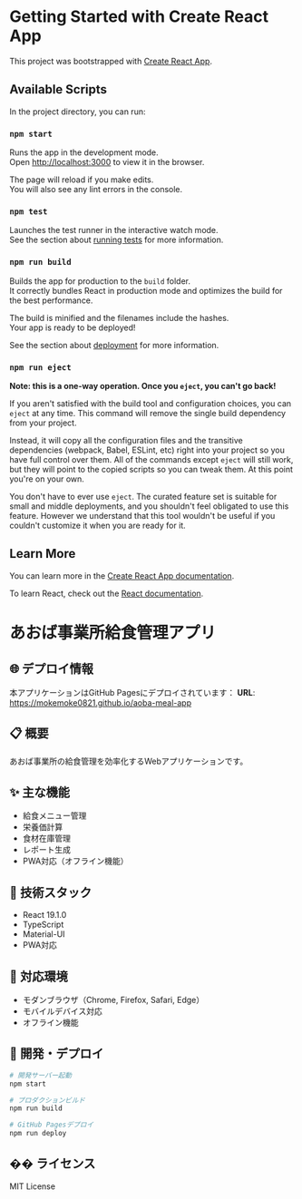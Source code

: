 # Getting Started with Create React App

This project was bootstrapped with [Create React App](https://github.com/facebook/create-react-app).

## Available Scripts

In the project directory, you can run:

### `npm start`

Runs the app in the development mode.\
Open [http://localhost:3000](http://localhost:3000) to view it in the browser.

The page will reload if you make edits.\
You will also see any lint errors in the console.

### `npm test`

Launches the test runner in the interactive watch mode.\
See the section about [running tests](https://facebook.github.io/create-react-app/docs/running-tests) for more information.

### `npm run build`

Builds the app for production to the `build` folder.\
It correctly bundles React in production mode and optimizes the build for the best performance.

The build is minified and the filenames include the hashes.\
Your app is ready to be deployed!

See the section about [deployment](https://facebook.github.io/create-react-app/docs/deployment) for more information.

### `npm run eject`

**Note: this is a one-way operation. Once you `eject`, you can't go back!**

If you aren't satisfied with the build tool and configuration choices, you can `eject` at any time. This command will remove the single build dependency from your project.

Instead, it will copy all the configuration files and the transitive dependencies (webpack, Babel, ESLint, etc) right into your project so you have full control over them. All of the commands except `eject` will still work, but they will point to the copied scripts so you can tweak them. At this point you're on your own.

You don't have to ever use `eject`. The curated feature set is suitable for small and middle deployments, and you shouldn't feel obligated to use this feature. However we understand that this tool wouldn't be useful if you couldn't customize it when you are ready for it.

## Learn More

You can learn more in the [Create React App documentation](https://facebook.github.io/create-react-app/docs/getting-started).

To learn React, check out the [React documentation](https://reactjs.org/).

# あおば事業所給食管理アプリ

## 🌐 デプロイ情報
本アプリケーションはGitHub Pagesにデプロイされています：
**URL**: https://mokemoke0821.github.io/aoba-meal-app

## 📋 概要
あおば事業所の給食管理を効率化するWebアプリケーションです。

## ✨ 主な機能
- 給食メニュー管理
- 栄養価計算
- 食材在庫管理
- レポート生成
- PWA対応（オフライン機能）

## 🚀 技術スタック
- React 19.1.0
- TypeScript
- Material-UI
- PWA対応

## 📱 対応環境
- モダンブラウザ（Chrome, Firefox, Safari, Edge）
- モバイルデバイス対応
- オフライン機能

## 🔧 開発・デプロイ
```bash
# 開発サーバー起動
npm start

# プロダクションビルド
npm run build

# GitHub Pagesデプロイ
npm run deploy
```

## �� ライセンス
MIT License
